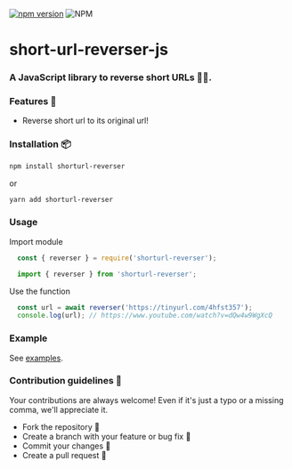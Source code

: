 [![npm version](https://badge.fury.io/js/shorturl-reverser.svg)](https://badge.fury.io/js/shorturl-reverser)
![NPM](https://img.shields.io/npm/l/shorturl-reverser)
# short-url-reverser-js

###  A JavaScript library to reverse short URLs 🔗🔮. 

### Features 🤖
- Reverse short url to its original url!

### Installation 📦
```sh
npm install shorturl-reverser
```
or 
```sh
yarn add shorturl-reverser
```

### Usage
Import module
  ```js
    const { reverser } = require('shorturl-reverser');
  ```
  ```js
    import { reverser } from 'shorturl-reverser';
  ```
Use the function
  ```js
    const url = await reverser('https://tinyurl.com/4hfst357');
    console.log(url); // https://www.youtube.com/watch?v=dQw4w9WgXcQ
  ```

### Example
See [examples](https://github.com/VardyNg/short-url-reverser-js/tree/main/examples).
### Contribution guidelines 📝
Your contributions are always welcome! Even if it's just a typo or a missing comma, we'll appreciate it.
- Fork the repository 🍴
- Create a branch with your feature or bug fix 🎋
- Commit your changes 💽
- Create a pull request 🧰
